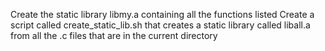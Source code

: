Create the static library libmy.a containing all the functions listed
Create a script called create_static_lib.sh that creates a static library called liball.a from all the .c files that are in the current directory
